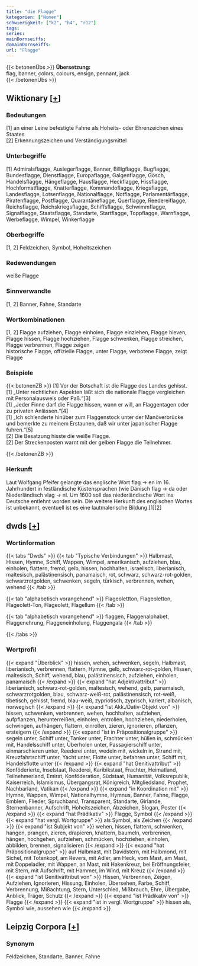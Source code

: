 ```yaml
---
title: "die Flagge"
kategorien: ["Nomen"]
schwierigkeit: ["k2", "h4", "r12"]
tags:
series:
mainDornseiffs:
domainDornseiffs:
url: "Flagge"
---
```


{{< betonenÜbs >}}
**Übersetzung:**  
flag, banner, colors, colours, ensign, pennant, jack  
{{< /betonenÜbs >}}

## Wiktionary [[+](https://de.wiktionary.org/wiki/Flagge)]

### Bedeutungen
[1] an einer Leine befestigte Fahne als Hoheits- oder Ehrenzeichen eines Staates  
[2] Erkennungszeichen und Verständigungsmittel  

### Unterbegriffe
[1] Admiralsflagge, Auslegerflagge, Banner, Billigflagge, Bugflagge, Bundesflagge, Dienstflagge, Europaflagge, Galgenflagge, Gösch, Handelsflagge, Hängeflagge, Hausflagge, Heckflagge, Hissflagge, Hochformatflagge, Knatterflagge, Kommandoflagge, Kriegsflagge, Landesflagge, Lotsenflagge, Nationalflagge, Notflagge, Parlamentärflagge, Piratenflagge, Postflagge, Quarantäneflagge, Querflagge, Reedereiflagge, Reichsflagge, Reichskriegsflagge, Schiffsflagge, Schwimmflagge, Signalflagge, Staatsflagge, Standarte, Startflagge, Toppflagge, Warnflagge, Werbeflagge, Wimpel, Winkerflagge  

### Oberbegriffe
[1, 2] Feldzeichen, Symbol, Hoheitszeichen  

### Redewendungen
weiße Flagge  

### Sinnverwandte
[1, 2] Banner, Fahne, Standarte  

### Wortkombinationen
[1, 2] Flagge aufziehen, Flagge einholen, Flagge einziehen, Flagge hieven, Flagge hissen, Flagge hochziehen, Flagge schwenken, Flagge streichen, Flagge verbrennen, Flagge zeigen  
historische Flagge, offizielle Flagge, unter Flagge, verbotene Flagge, zeigt Flagge  

### Beispiele
{{< betonenZB >}}
[1] Vor der Botschaft ist die Flagge des Landes gehisst.  
[1] „Unter rechtlichen Aspekten läßt sich die nationale Flagge vergleichen mit Personalausweis oder Paß.“[3]  
[1] „Jeder Finne darf die Flagge hissen, wann er will, an Flaggentagen oder zu privaten Anlässen.“[4]  
[1] „Ich schlenderte hinüber zum Flaggenstock unter der Manöverbrücke und bemerkte zu meinem Erstaunen, daß wir unter japanischer Flagge fuhren.“[5]  
[2] Die Besatzung hisste die weiße Flagge.  
[2] Der Streckenposten warnt mit der gelben Flagge die Teilnehmer.  

{{< /betonenZB >}}
### Herkunft
Laut Wolfgang Pfeifer gelangte das englische Wort flag → en im 16. Jahrhundert in festländische Küstensprachen (wie Dänisch flag → da oder Niederländisch vlag → nl. Um 1600 soll das niederländische Wort ins Deutsche entlehnt worden sein. Die weitere Herkunft des englischen Wortes ist unbekannt, eventuell ist es eine lautmalerische Bildung.[1][2]  



## dwds [[+](https://www.dwds.de/wb/Flagge)]

### Wortinformation
{{< tabs "Dwds" >}}
{{< tab "Typische Verbindungen" >}}
Halbmast, Hissen, Hymne, Schiff, Wappen, Wimpel, amerikanisch, aufziehen, blau, einholen, flattern, fremd, gelb, hissen, hochhalten, israelisch, liberianisch, maltesisch, palästinensisch, panamaisch, rot, schwarz, schwarz-rot-golden, schwarzrotgolden, schwenken, segeln, türkisch, verbrennen, wehen, wehend
{{< /tab >}}

{{< tab "alphabetisch vorangehend" >}}
Flageolettton, Flageoletton, Flageolett-Ton, Flageolett, Flagellum
{{< /tab >}}

{{< tab "alphabetisch vorangehend" >}}
flaggen, Flaggenalphabet, Flaggenehrung, Flaggeneinholung, Flaggengala
{{< /tab >}}

{{< /tabs >}}

### Wortprofil
{{< expand "Überblick" >}} hissen, wehen, schwenken, segeln, Halbmast, liberianisch, verbrennen, flattern, Hymne, gelb, schwarz-rot-golden, Hissen, maltesisch, Schiff, wehend, blau, palästinensisch, aufziehen, einholen, panamaisch {{< /expand >}}
{{< expand "hat Adjektivattribut" >}} liberianisch, schwarz-rot-golden, maltesisch, wehend, gelb, panamaisch, schwarzrotgolden, blau, schwarz-weiß-rot, palästinensisch, rot-weiß, tibetisch, gehisst, fremd, blau-weiß, zypriotisch, zyprisch, kariert, albanisch, norwegisch {{< /expand >}}
{{< expand "ist Akk./Dativ-Objekt von" >}} hissen, schwenken, verbrennen, wehen, hochhalten, aufziehen, aufpflanzen, herunterreißen, einholen, entrollen, hochziehen, niederholen, schwingen, aufhängen, flattern, einrollen, zieren, ignorieren, pflanzen, ersteigern {{< /expand >}}
{{< expand "ist in Präpositionalgruppe" >}} segeln unter, Schiff unter, Tanker unter, Frachter unter, hüllen in, schmücken mit, Handelsschiff unter, Überholen unter, Passagierschiff unter, einmarschieren unter, Reederei unter, wedeln mit, wickeln in, Strand mit, Kreuzfahrtschiff unter, Yacht unter, Flotte unter, befahren unter, Schiff mit, Handelsflotte unter {{< /expand >}}
{{< expand "hat Genitivattribut" >}} Konföderierte, Inselstaat, Reederei, Karibikstaat, Frachter, Heimatland, Teilnehmerland, Emirat, Konföderation, Südstaat, Humanität, Volksrepublik, Kaiserreich, Islamismus, Übergangsrat, Königreich, Mitgliedsland, Prophet, Nachbarland, Vatikan {{< /expand >}}
{{< expand "in Koordination mit" >}} Hymne, Wappen, Wimpel, Nationalhymne, Hymnus, Banner, Fahne, Flagge, Emblem, Flieder, Spruchband, Transparent, Standarte, Girlande, Sternenbanner, Aufschrift, Hoheitszeichen, Abzeichen, Slogan, Poster {{< /expand >}}
{{< expand "hat Prädikativ" >}} Flagge, Symbol {{< /expand >}}
{{< expand "hat vergl. Wortgruppe" >}} als Symbol, als Zeichen {{< /expand >}}
{{< expand "ist Subjekt von" >}} wehen, hissen, flattern, schwenken, hangen, prangen, zieren, drapieren, knattern, baumeln, verbrennen, hängen, hochgehen, aufziehen, schmücken, hochziehen, einholen, abbilden, brennen, signalisieren {{< /expand >}}
{{< expand "hat Präpositionalgruppe" >}} auf Halbmast, mit Davidstern, mit Halbmond, mit Sichel, mit Totenkopf, am Revers, mit Adler, am Heck, vom Mast, am Mast, mit Doppeladler, mit Wappen, an Mast, mit Hakenkreuz, bei Eröffnungsfeier, mit Stern, mit Aufschrift, mit Hammer, im Wind, mit Kreuz {{< /expand >}}
{{< expand "ist Genitivattribut von" >}} Hissen, Verbrennen, Zeigen, Aufziehen, Ignorieren, Hissung, Einholen, Übersehen, Farbe, Schiff, Verbrennung, Mißachtung, Stern, Unterschied, Mißbrauch, Ehre, Übergabe, Anblick, Träger, Schutz {{< /expand >}}
{{< expand "ist Prädikativ von" >}} Flagge {{< /expand >}}
{{< expand "ist in vergl. Wortgruppe" >}} hissen als, Symbol wie, aussehen wie {{< /expand >}}

## Leipzig Corpora [[+](https://corpora.uni-leipzig.de/en/res?word=Flagge&corpusId=deu_newscrawl-public_2018)]


### Synonym
Feldzeichen, Standarte, Banner, Fahne


